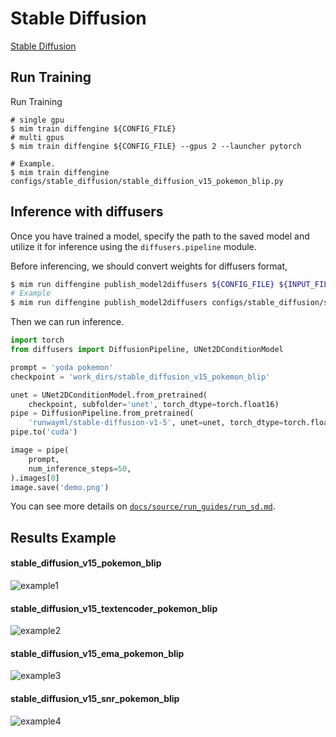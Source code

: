 # Stable Diffusion

[Stable Diffusion](https://github.com/CompVis/stable-diffusion)

## Run Training

Run Training

```
# single gpu
$ mim train diffengine ${CONFIG_FILE}
# multi gpus
$ mim train diffengine ${CONFIG_FILE} --gpus 2 --launcher pytorch

# Example.
$ mim train diffengine configs/stable_diffusion/stable_diffusion_v15_pokemon_blip.py
```

## Inference with diffusers

Once you have trained a model, specify the path to the saved model and utilize it for inference using the `diffusers.pipeline` module.

Before inferencing, we should convert weights for diffusers format,

```bash
$ mim run diffengine publish_model2diffusers ${CONFIG_FILE} ${INPUT_FILENAME} ${OUTPUT_DIR} --save-keys ${SAVE_KEYS}
# Example
$ mim run diffengine publish_model2diffusers configs/stable_diffusion/stable_diffusion_v15_pokemon_blip.py work_dirs/stable_diffusion_v15_pokemon_blip/epoch_50.pth work_dirs/stable_diffusion_v15_pokemon_blip --save-keys unet
```

Then we can run inference.

```py
import torch
from diffusers import DiffusionPipeline, UNet2DConditionModel

prompt = 'yoda pokemon'
checkpoint = 'work_dirs/stable_diffusion_v15_pokemon_blip'

unet = UNet2DConditionModel.from_pretrained(
    checkpoint, subfolder='unet', torch_dtype=torch.float16)
pipe = DiffusionPipeline.from_pretrained(
    'runwayml/stable-diffusion-v1-5', unet=unet, torch_dtype=torch.float16)
pipe.to('cuda')

image = pipe(
    prompt,
    num_inference_steps=50,
).images[0]
image.save('demo.png')
```

You can see more details on [`docs/source/run_guides/run_sd.md`](../../docs/source/run_guides/run_sd.md#inference-with-diffusers).

## Results Example

#### stable_diffusion_v15_pokemon_blip

![example1](https://github.com/okotaku/diffengine/assets/24734142/24d5254d-95be-46eb-8982-b38b6a11f1ba)

#### stable_diffusion_v15_textencoder_pokemon_blip

![example2](https://github.com/okotaku/diffengine/assets/24734142/5e024078-f22d-4d65-94ec-bcdeefe554be)

#### stable_diffusion_v15_ema_pokemon_blip

![example3](https://github.com/okotaku/diffengine/assets/24734142/9f3181e2-d244-4aa3-b116-4a07eec1aa5a)

#### stable_diffusion_v15_snr_pokemon_blip

![example4](https://github.com/okotaku/diffengine/assets/24734142/b98e887a-d3af-49bb-ad15-9e8250c09578)

